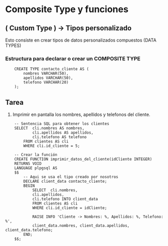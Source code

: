 # Composite Type y funciones
## ( Custom Type ) -> Tipos personalizado

Esto consiste en crear tipos de datos personalizados compuestos (DATA TYPES) 

### Estructura para declarar o crear un COMPOSITE TYPE
~~~
    CREATE TYPE contacto_cliente AS (
        nombres VARCHAR(50),
        apellidos VARCHAR(50),
        telefono VARCHAR(20)
    );
~~~

## Tarea
1. Imprimir en pantalla los nombres, apellidos y telefonos del cliente.

~~~
    -- Sentencia SQL para obtener los clientes
    SELECT  cli.nombres AS nombres,
            cli.apellidos AS apellidos,
            cli.telefono AS telefono
        FROM clientes AS cli
        WHERE cli.id_cliente = 5;

    -- Crear la función
    CREATE FUNCTION imprimir_datos_del_cliente(idCliente INTEGER)
    RETURNS VOID
    LANGUAGE plpgsql AS
    $$
        -- Aqui se usa el tipo creado por nosotros 
        DECLARE client_data contacto_cliente;
        BEGIN
            SELECT  cli.nombres,
            cli.apellidos,
            cli.telefono INTO client_data
            FROM clientes AS cli
            WHERE cli.id_cliente = idCliente;

            RAISE INFO 'Cliente -> Nombres: %, Apellidos: %, Telefono: %', 
            client_data.nombres, client_data.apellidos, client_data.telefono;
        END;
    $$;

~~~